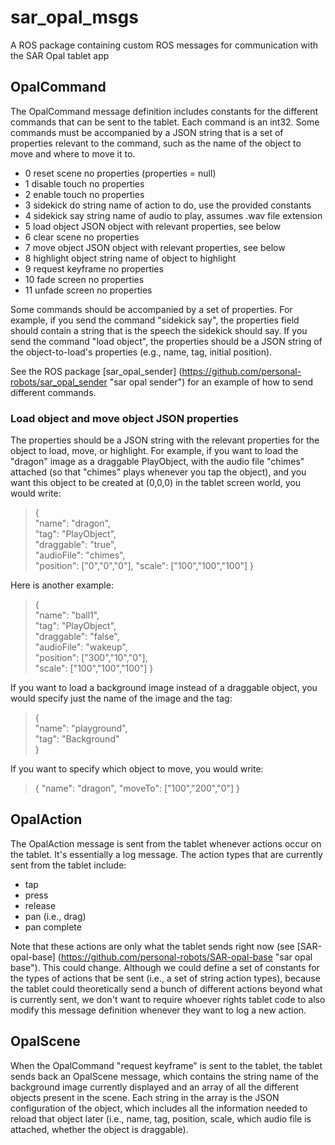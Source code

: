 # sar\_opal\_msgs
A ROS package containing custom ROS messages for communication with the SAR Opal tablet app

## OpalCommand
The OpalCommand message definition includes constants for the different commands that can be sent to the tablet. Each command is an int32. Some commands must be accompanied by a JSON string that is a set of properties relevant to the command, such as the name of the object to move and where to move it to. 
- 0 reset scene
    no properties (properties = null)
- 1 disable touch
    no properties
- 2 enable touch
    no properties
- 3 sidekick do
    string name of action to do, use the provided constants
- 4 sidekick say
    string name of audio to play, assumes .wav file extension
- 5 load object
    JSON object with relevant properties, see below
- 6 clear scene
    no properties
- 7 move object
    JSON object with relevant properties, see below
- 8 highlight object
    string name of object to highlight
- 9 request keyframe
    no properties
- 10 fade screen
    no properties
- 11 unfade screen
    no properties

Some commands should be accompanied by a set of properties. For example, if you send the command "sidekick say", the properties field should contain a string that is the speech the sidekick should say. If you send the command "load object", the properties should be a JSON string of the object-to-load's properties (e.g., name, tag, initial position). 

See the ROS package [sar\_opal\_sender] (https://github.com/personal-robots/sar_opal_sender "sar opal sender") for an example of how to send different commands. 

### Load object and move object JSON properties 
The properties should be a JSON string with the relevant properties for the object to load, move, or highlight. For example, if you want to load the "dragon" image as a draggable PlayObject, with the audio file "chimes" attached (so that "chimes" plays whenever you tap the object), and you want this object to be created at \(0,0,0\) in the tablet screen world, you would write:
> {  
>    "name": "dragon",  
>    "tag": "PlayObject",  
>    "draggable": "true",  
>    "audioFile": "chimes",  
>    "position": ["0","0","0"], 
>    "scale": ["100","100","100"]
> }

Here is another example:
> {  
>    "name": "ball1",  
>    "tag": "PlayObject",  
>    "draggable": "false",  
>    "audioFile": "wakeup",  
>    "position": ["300","10","0"],  
>    "scale": ["100","100","100"]
> }

If you want to load a background image instead of a draggable object, you would specify just the name of the image and the tag:
> {  
>    "name": "playground",  
>    "tag": "Background"  
> }  

If you want to specify which object to move, you would write:
> {
>     "name": "dragon",
>     "moveTo": ["100","200","0"]
> }

## OpalAction
The OpalAction message is sent from the tablet whenever actions occur on the tablet. It's essentially a log message. The action types that are currently sent from the tablet include:

- tap
- press
- release
- pan \(i.e., drag\)
- pan complete

Note that these actions are only what the tablet sends right now (see [SAR\-opal\-base] (https://github.com/personal-robots/SAR-opal-base "sar opal base"). This could change. Although we could define a set of constants for the types of actions that be sent (i.e., a set of string action types), because the tablet could theoretically send a bunch of different actions beyond what is currently sent, we don't want to require whoever rights tablet code to also modify this message definition whenever they want to log a new action.

## OpalScene
When the OpalCommand "request keyframe" is sent to the tablet, the tablet sends back an OpalScene message, which contains the string name of the background image currently displayed and an array of all the different objects present in the scene. Each string in the array is the JSON configuration of the object, which includes all the information needed to reload that object later (i.e., name, tag, position, scale, which audio file is attached, whether the object is draggable).
